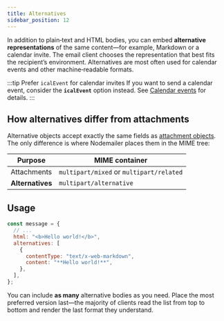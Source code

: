 ```yaml
---
title: Alternatives
sidebar_position: 12
---
```


In addition to plain‑text and HTML bodies, you can embed **alternative representations** of the same content—for example, Markdown or a calendar invite. The email client chooses the representation that best fits the recipient’s environment. Alternatives are most often used for calendar events and other machine‑readable formats.

:::tip Prefer `icalEvent` for calendar invites
If you want to send a calendar event, consider the **`icalEvent`** option instead. See [Calendar events](/message/calendar-events/) for details.
:::

## How alternatives differ from attachments

Alternative objects accept exactly the same fields as [attachment objects](/message/attachments/). The only difference is where Nodemailer places them in the MIME tree:

| Purpose          | MIME container                           |
| ---------------- | ---------------------------------------- |
| Attachments      | `multipart/mixed` or `multipart/related` |
| **Alternatives** | `multipart/alternative`                  |

## Usage

```javascript
const message = {
  // ...
  html: "<b>Hello world!</b>",
  alternatives: [
    {
      contentType: "text/x-web-markdown",
      content: "**Hello world!**",
    },
  ],
};
```

You can include **as many** alternative bodies as you need. Place the most preferred version last—the majority of clients read the list from top to bottom and render the last format they understand.
